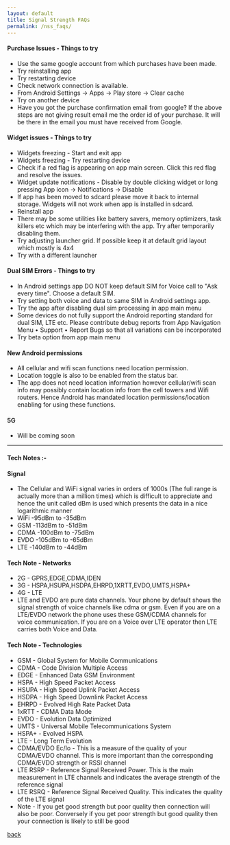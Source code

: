 ```yaml
---
layout: default
title: Signal Strength FAQs
permalink: /nss_faqs/
---
```


#### Purchase Issues - Things to try
* Use the same google account from which purchases have been made.
* Try reinstalling app
* Try restarting device
* Check network connection is available.
* From Android Settings -> Apps -> Play store -> Clear cache
* Try on another device
* Have you got the purchase confirmation email from google?
If the above steps are not giving result email me the order id of your purchase. It will be there in the email you must have received from Google.

#### Widget issues - Things to try
* Widgets freezing - Start and exit app
* Widgets freezing - Try restarting device
* Check if a red flag is appearing on app main screen. Click this red flag and resolve the issues.
* Widget update notifications - Disable by double clicking widget or long pressing App icon -> Notifications -> Disable
* If app has been moved to sdcard please move it back to internal storage. Widgets will not work when app is installed in sdcard.
* Reinstall app
* There may be some utilities like battery savers, memory optimizers, task killers etc which may be interfering with the app. Try after temporarily disabling them.
* Try adjusting launcher grid. If possible keep it at default grid layout which mostly is 4x4
* Try with a different launcher

#### Dual SIM Errors - Things to try
* In Android settings app DO NOT keep default SIM for Voice call to "Ask every time". Choose a default SIM.
* Try setting both voice and data to same SIM in Android settings app.
* Try the app after disabling dual sim processing in app main menu
* Some devices do not fully support the Android reporting standard for dual SIM, LTE etc. Please contribute debug reports from App Navigation Menu • Support • Report Bugs so that all variations can be incorporated
* Try beta option from app main menu

#### New Android permissions
* All cellular and wifi scan functions need location permission. 
* Location toggle is also to be enabled from the status bar. 
* The app does not need location information however cellular/wifi scan info may possibly contain location info from the cell towers and Wifi routers. 
Hence Android has mandated location permissions/location enabling for using these functions.

#### 5G
* Will be coming soon

<hr/>

#### Tech Notes :-

#### Signal
* The Cellular and WiFi signal varies in orders of 1000s (The full range is actually more than a million times) which is difficult to appreciate and hence the unit called dBm is used which presents the data in a nice logarithmic manner
* WiFi -95dBm to -35dBm
* GSM -113dBm to -51dBm
* CDMA -100dBm to -75dBm
* EVDO -105dBm to -65dBm
* LTE -140dBm to -44dBm

#### Tech Note - Networks
* 2G - GPRS,EDGE,CDMA,IDEN
* 3G - HSPA,HSUPA,HSDPA,EHRPD,1XRTT,EVDO,UMTS,HSPA+
* 4G - LTE
* LTE and EVDO are pure data channels. Your phone by default shows the signal strength of voice channels like cdma or gsm. Even if you are on a LTE/EVDO network the phone uses these GSM/CDMA channels for voice communication. If you are on a Voice over LTE operator then LTE carries both Voice and Data.

#### Tech Note - Technologies
* GSM - Global System for Mobile Communications
* CDMA - Code Division Multiple Access
* EDGE - Enhanced Data GSM Environment
* HSPA - High Speed Packet Access
* HSUPA - High Speed Uplink Packet Access
* HSDPA - High Speed Downlink Packet Access
* EHRPD - Evolved High Rate Packet Data
* 1xRTT - CDMA Data Mode
* EVDO - Evolution Data Optimized
* UMTS - Universal Mobile Telecommunications System
* HSPA+ - Evolved HSPA
* LTE - Long Term Evolution
* CDMA/EVDO Ec/Io - This is a measure of the quality of your CDMA/EVDO channel. This is more important than the corresponding CDMA/EVDO strength or RSSI channel
* LTE RSRP - Reference Signal Received Power. This is the main measurement in LTE channels and indicates the average strength of the reference signal
* LTE RSRQ - Reference Signal Received Quality. This indicates the quality of the LTE signal
* Note - If you get good strength but poor quality then connection will also be poor. Conversely if you get poor strength but good quality then your connection is likely to still be good

[back](/)
